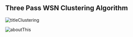 ## Three Pass WSN Clustering Algorithm

![titleClustering](https://github.com/user-attachments/assets/51e8473c-ef65-4ced-9a2f-19d5b84410fa)


![aboutThis](https://github.com/user-attachments/assets/671bb88e-9a4b-400b-86a0-e4223813a9c8)


